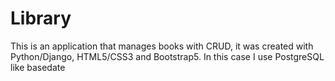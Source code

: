 # Library
This is an application that manages books with CRUD, it was created with Python/Django, HTML5/CSS3 and Bootstrap5. In this case I use PostgreSQL like basedate
